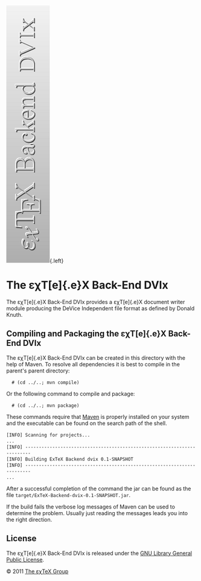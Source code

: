 ![](src/images/ExTeX-Backend-dvix-side.png){.left}

The εχT[e]{.e}X Back-End DVIx
=============================

The εχT[e]{.e}X Back-End DVIx provides a εχT[e]{.e}X document writer
module producing the DeVice Independent file format as defined by Donald
Knuth.

Compiling and Packaging the εχT[e]{.e}X Back-End DVIx
-----------------------------------------------------

The εχT[e]{.e}X Back-End DVIx can be created in this directory with the
help of Maven. To resolve all dependencies it is best to compile in the
parent\'s parent directory:

      # (cd ../..; mvn compile)

Or the following command to compile and package:

      # (cd ../..; mvn package)

These commands require that [Maven](http://maven.apache.org) is properly
installed on your system and the executable can be found on the search
path of the shell.

``` {.output}
[INFO] Scanning for projects...
...                                                                         
[INFO] ------------------------------------------------------------------------
[INFO] Building ExTeX Backend dvix 0.1-SNAPSHOT
[INFO] ------------------------------------------------------------------------
...
```

After a successful completion of the command the jar can be found as the
file `target/ExTeX-Backend-dvix-0.1-SNAPSHOT.jar`.

If the build fails the verbose log messages of Maven can be used to
determine the problem. Usually just reading the messages leads you into
the right direction.

License
-------

The εχT[e]{.e}X Back-End DVIx is released under the [GNU Library General
Public License](LICENSE.html).

© 2011 [The εχTeX Group](mailto:extex@dante.de)
